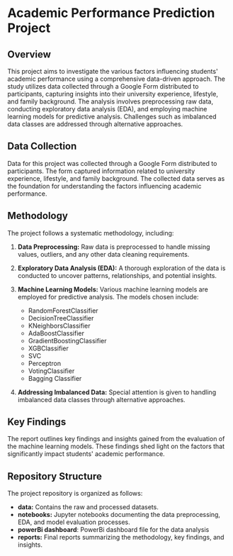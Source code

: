 # Academic Performance Prediction Project 

## Overview

This project aims to investigate the various factors influencing students' academic performance using a comprehensive data-driven approach. The study utilizes data collected through a Google Form distributed to participants, capturing insights into their university experience, lifestyle, and family background. The analysis involves preprocessing raw data, conducting exploratory data analysis (EDA), and employing machine learning models for predictive analysis. Challenges such as imbalanced data classes are addressed through alternative approaches.

## Data Collection

Data for this project was collected through a Google Form distributed to participants. The form captured information related to university experience, lifestyle, and family background. The collected data serves as the foundation for understanding the factors influencing academic performance.

## Methodology

The project follows a systematic methodology, including:

1. **Data Preprocessing:** Raw data is preprocessed to handle missing values, outliers, and any other data cleaning requirements.

2. **Exploratory Data Analysis (EDA):** A thorough exploration of the data is conducted to uncover patterns, relationships, and potential insights.

3. **Machine Learning Models:** Various machine learning models are employed for predictive analysis. The models chosen include:
   - RandomForestClassifier
   - DecisionTreeClassifier
   - KNeighborsClassifier
   - AdaBoostClassifier
   - GradientBoostingClassifier
   - XGBClassifier
   - SVC
   - Perceptron
   - VotingClassifier
   - Bagging Classifier

4. **Addressing Imbalanced Data:** Special attention is given to handling imbalanced data classes through alternative approaches.

## Key Findings

The report outlines key findings and insights gained from the evaluation of the machine learning models. These findings shed light on the factors that significantly impact students' academic performance.

## Repository Structure

The project repository is organized as follows:

- **data:** Contains the raw and processed datasets.
- **notebooks:** Jupyter notebooks documenting the data preprocessing, EDA, and model evaluation processes.
- **powerBi dashboard**: PowerBi dashboard file for the data analysis 
- **reports:** Final reports summarizing the methodology, key findings, and insights.

